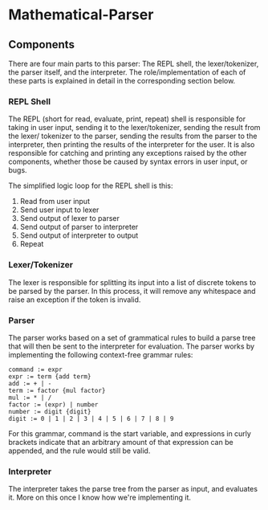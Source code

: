 # Mathematical-Parser

## Components

There are four main parts to this parser: The REPL shell, the lexer/tokenizer, the parser itself, and the interpreter. The role/implementation of each of these parts is
explained in detail in the corresponding section below.

### REPL Shell

The REPL (short for read, evaluate, print, repeat) shell is responsible for taking in user input, sending it to the lexer/tokenizer, sending the result from the lexer/
tokenizer to the parser, sending the results from the parser to the interpreter, then printing the results of the interpreter for the user. It is also responsible for
catching and printing any exceptions raised by the other components, whether those be caused by syntax errors in user input, or bugs.

The simplified logic loop for the REPL shell is this:
1. Read from user input
2. Send user input to lexer
3. Send output of lexer to parser
4. Send output of parser to interpreter
5. Send output of interpreter to output
6. Repeat

### Lexer/Tokenizer

The lexer is responsible for splitting its input into a list of discrete tokens to be parsed by the parser. In this process, it will remove any whitespace and raise
an exception if the token is invalid.

### Parser

The parser works based on a set of grammatical rules to build a parse tree that will then be sent to the interpreter for evaluation. The parser works by implementing
the following context-free grammar rules:
```
command := expr
expr := term {add term}
add := + | -
term := factor {mul factor}
mul := * | /
factor := (expr) | number
number := digit {digit}
digit := 0 | 1 | 2 | 3 | 4 | 5 | 6 | 7 | 8 | 9
```
For this grammar, command is the start variable, and expressions in curly brackets indicate that an arbitrary amount of that expression can be appended, and the rule would
still be valid.

### Interpreter

The interpreter takes the parse tree from the parser as input, and evaluates it. More on this once I know how we're implementing it.
